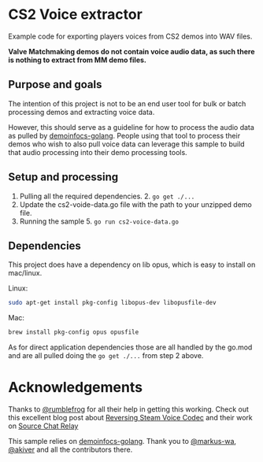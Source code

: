 # CS2 Voice extractor

Example code for exporting players voices from CS2 demos into WAV files.

**Valve Matchmaking demos do not contain voice audio data, as such there is nothing to extract from MM demo files.**


## Purpose and goals
The intention of this project is not to be an end user tool for bulk or batch processing demos and extracting voice data. 

However, this should serve as a guideline for how to process the audio data as pulled by 
[demoinfocs-golang](https://github.com/markus-wa/demoinfocs-golang). People using that tool to process their demos 
who wish to also pull voice data can leverage this sample to build that audio processing into their demo processing
tools.


## Setup and processing
1. Pulling all the required dependencies.
   2. `go get ./...`
3. Update the cs2-voide-data.go file with the path to your unzipped demo file.
4. Running the sample
   5. `go run cs2-voice-data.go`


## Dependencies
This project does have a dependency on lib opus, which is easy to install on mac/linux.

Linux:
```sh
sudo apt-get install pkg-config libopus-dev libopusfile-dev
```

Mac:
```sh
brew install pkg-config opus opusfile
```

As for direct application dependencies those are all handled by the go.mod and are all pulled doing the `go get ./...` from step 2 above.

# Acknowledgements

Thanks to [@rumblefrog](https://github.com/rumblefrog) for all their help in getting this working. Check out this excellent blog post about [Reversing Steam Voice Codec](https://zhenyangli.me/posts/reversing-steam-voice-codec/) and their work on [Source Chat Relay](https://github.com/rumblefrog/source-chat-relay)

This sample relies on [demoinfocs-golang](https://github.com/markus-wa/demoinfocs-golang). Thank you to [@markus-wa](https://github.com/markus-wa), [@akiver](https://github.com/akiver) and all the contributors there.
